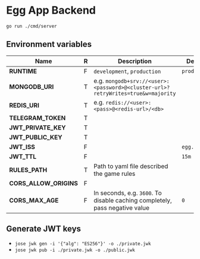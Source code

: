 # Egg App Backend

`go run ./cmd/server`


## Environment variables

| Name                   | R | Description                                                                      | Default      |
|------------------------|---|----------------------------------------------------------------------------------|--------------|
| **RUNTIME**            | F | `development`, `production`                                                      | `production` |
| **MONGODB_URI**        | T | e.g. `mongodb+srv://<user>:<password>@<cluster-url>?retryWrites=true&w=majority` |              |
| **REDIS_URI**          | T | e.g. `redis://<user>:<pass>@<redis-url>/<db>`                                    |              |
| **TELEGRAM_TOKEN**     | T |                                                                                  |              |
| **JWT_PRIVATE_KEY**    | T |                                                                                  |              |
| **JWT_PUBLIC_KEY**     | T |                                                                                  |              |
| **JWT_ISS**            | F |                                                                                  | `egg.one`    |
| **JWT_TTL**            | F |                                                                                  | `15m`        |
| **RULES_PATH**         | T | Path to yaml file described the game rules                                       |              |
| **CORS_ALLOW_ORIGINS** | F |                                                                                  |              |
| **CORS_MAX_AGE**       | F | In seconds, e.g. `3600`. To disable caching completely, pass negative value      | `0`          |


## Generate JWT keys

- `jose jwk gen -i '{"alg": "ES256"}' -o ./private.jwk`
- `jose jwk pub -i ./private.jwk -o ./public.jwk`